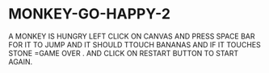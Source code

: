 # MONKEY-GO-HAPPY-2
A MONKEY IS HUNGRY LEFT CLICK ON CANVAS AND PRESS SPACE BAR FOR IT TO JUMP AND IT SHOULD TTOUCH BANANAS AND IF IT TOUCHES STONE =GAME OVER . AND CLICK ON RESTART BUTTON TO START AGAIN.
